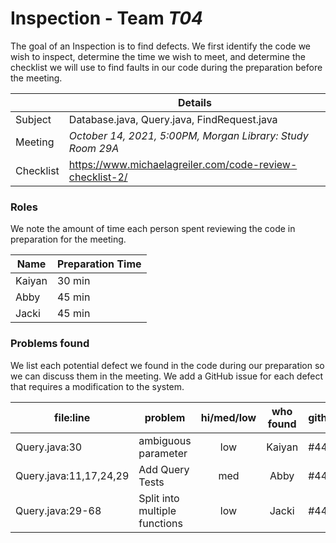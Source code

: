# Inspection - Team *T04* 

The goal of an Inspection is to find defects.
We first identify the code we wish to inspect, determine the time we wish to meet, and determine the checklist we will use to find faults in our code during the preparation before the meeting.

|  | Details |
| ----- | ----- |
| Subject | Database.java, Query.java, FindRequest.java |
| Meeting | *October 14, 2021, 5:00PM, Morgan Library: Study Room 29A* |
| Checklist | https://www.michaelagreiler.com/code-review-checklist-2/ |

### Roles

We note the amount of time each person spent reviewing the code in preparation for the meeting.

| Name | Preparation Time |
| ---- | ---- |
| Kaiyan | 30 min |
| Abby | 45 min |
| Jacki | 45 min |


### Problems found

We list each potential defect we found in the code during our preparation so we can discuss them in the meeting.
We add a GitHub issue for each defect that requires a modification to the system.

| file:line | problem | hi/med/low | who found | github#  |
| --- | --- | :---: | :---: | --- |
| Query.java:30 | ambiguous parameter| low | Kaiyan | #446 |
| Query.java:11,17,24,29 | Add Query Tests | med | Abby | #442 |
| Query.java:29-68 | Split into multiple functions | low | Jacki | #448 |
